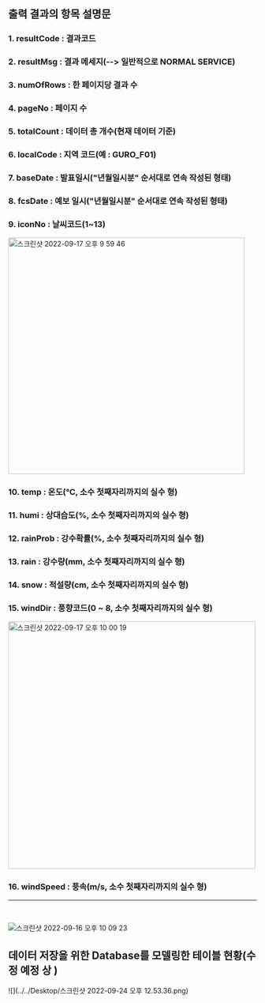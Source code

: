 ## 출력 결과의 항목 설명문

### 1. resultCode : 결과코드

### 2. resultMsg : 결과 메세지(--> 일반적으로 NORMAL SERVICE)

### 3. numOfRows : 한 페이지당 결과 수
 
### 4. pageNo : 페이지 수

### 5. totalCount : 데이터 총 개수(현재 데이터 기준)

### 6. localCode : 지역 코드(예 : GURO_F01)

### 7. baseDate :  발표일시("년월일시분" 순서대로 연속 작성된 형태)

### 8. fcsDate : 예보 일시("년월일시분" 순서대로 연속 작성된 형태)

### 9. iconNo : 날씨코드(1~13)
<img width="479" alt="스크린샷 2022-09-17 오후 9 59 46" src="https://user-images.githubusercontent.com/72461790/190858172-1ad4d898-fb36-4002-8fcc-b2d098583eda.png">

### 10. temp : 	온도(℃, 소수 첫째자리까지의 실수 형)

### 11. humi : 상대습도(%, 소수 첫째자리까지의 실수 형)

### 12. rainProb : 강수확률(%, 소수 첫째자리까지의 실수 형)

### 13. rain : 강수량(mm, 소수 첫째자리까지의 실수 형)

### 14. snow : 적설량(cm, 소수 첫째자리까지의 실수 형)

### 15. windDir : 풍향코드(0 ~ 8, 소수 첫째자리까지의 실수 형)
<img width="501" alt="스크린샷 2022-09-17 오후 10 00 19" src="https://user-images.githubusercontent.com/72461790/190858207-27fd4f21-63f7-49ab-961b-059becece9fe.png">

### 16. windSpeed : 풍속(m/s, 소수 첫째자리까지의 실수 형)
------------
&nbsp;

![스크린샷 2022-09-16 오후 10 09 23](https://user-images.githubusercontent.com/72461790/190646844-749d5aa1-cf73-4cc4-b19f-ea8286708aa9.png)

## 데이터 저장을 위한 Database를 모델링한 테이블 현황(수정 예정 상 )

![](../../Desktop/스크린샷 2022-09-24 오후 12.53.36.png)